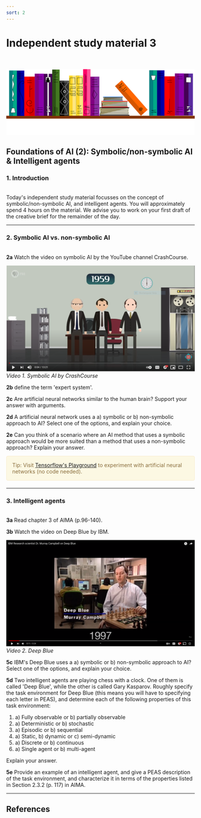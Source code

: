 ```yaml
---
sort: 2
---
```


# __Independent study material 3__
\
\
<img src="./images/books.png" alt="Books banner" width="600"/>

## __Foundations of AI (2): Symbolic/non-symbolic AI & Intelligent agents__

### 1. Introduction
\
Today's independent study material focusses on the concept of symbolic/non-symbolic AI, and intelligent agents. You will approximately spend 4 hours on the material. We advise you to work on your first draft of the creative brief for the remainder of the day.  

***

### 2. Symbolic AI vs. non-symbolic AI
\
__2a__ Watch the video on symbolic AI by the YouTube channel CrashCourse.

[![Video 1.](./images/symbolic_ai.jpg)](https://www.youtube.com/watch?v=WHCo4m2VOws "Click on link to open video!")
*Video 1. Symbolic AI by CrashCourse*

__2b__ define the term 'expert system'.

__2c__ Are artificial neural networks similar to the human brain?  Support your answer with arguments.

__2d__ A artificial neural network uses a a) symbolic or b) non-symbolic approach to AI? Select one of the options, and explain
your choice.

__2e__ Can you think of a scenario where an AI method that uses a symbolic approach would be more suited than a method
that uses a non-symbolic approach? Explain your answer.

<div style="padding: 15px; border: 1px solid transparent; border-color: transparent; margin-bottom: 20px; border-radius: 4px; color: #8a6d3b;; background-color: #fcf8e3; border-color: #faebcc;">
Tip: Visit <a href="https://playground.tensorflow.org/#activation=tanh&batchSize=10&dataset=circle&regDataset=reg-plane&learningRate=0.03&regularizationRate=0&noise=0&networkShape=4,2&seed=0.12586&showTestData=false&discretize=false&percTrainData=50&x=true&y=true&xTimesY=false&xSquared=false&ySquared=false&cosX=false&sinX=false&cosY=false&sinY=false&collectStats=false&problem=classification&initZero=false&hideText=false/">Tensorflow's Playground</a> to experiment with artificial neural networks (no code needed).
</div>   

***

### 3. Intelligent agents
\
__3a__ Read chapter 3 of AIMA (p.96-140).

__3b__ Watch the video on Deep Blue by IBM.

[![Video 2.](./images/deep_blue.jpg)](https://www.youtube.com/watch?v=KFSVZlkHHmM "Click on link to open video!")
*Video 2. Deep Blue*

__5c__ IBM's Deep Blue uses a a) symbolic or b) non-symbolic approach to AI? Select one of the options, and explain your
choice.

__5d__ Two intelligent agents are playing chess with a clock. One of them is called 'Deep Blue', while the other
is called Gary Kasparov. Roughly specify the task environment for Deep Blue (this means you will have to specifying each letter in PEAS), and determine each of the following properties of this task environment:

1. a) Fully observable or b) partially observable
2. a) Deterministic or b) stochastic
3. a) Episodic or b) sequential
4. a) Static, b) dynamic or c) semi-dynamic
5. a) Discrete or b) continuous
6. a) Single agent or b) multi-agent

Explain your answer.

__5e__ Provide an example of an intelligent agent, and give a PEAS description of the task
environment, and characterize it in terms of the properties listed in Section 2.3.2 (p. 117) in AIMA.

***

## __References__
